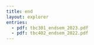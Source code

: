 ```yaml
---
title: end
layout: explorer
entries:
  - pdf: tbc301_endsem_2023.pdf
  - pdf: tbc402_endsem_2022.pdf
---
```

